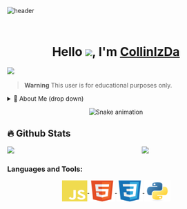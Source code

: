 ![header](https://capsule-render.vercel.app/api?type=waving&color=00ffff&height=250&section=header&text=CollinIzDa&fontSize=90&animation=fadeIn&fontAlignY=38&)
  
</p>

<br/>

<p>
  
<h1 align="center">
Hello <img src="https://media.giphy.com/media/hvRJCLFzcasrR4ia7z/giphy.gif" width="28">, I'm <a href="https://collinizda.de/">CollinIzDa</a>
</h1>

<a href="https://collinizda.de/"><img src="https://readme-typing-svg.herokuapp.com?width=500&font=IBM+Plex+Sans&color=1DC3F7&vCenter=true&lines=Hello,+im+CollinIzDa;Website+:+https://collinizda.de/" /></a>

> **Warning**
> This user is for educational purposes only.

<div>
<details>
  <summary>🧑 About Me (drop down)</summary>

- 🔭 I’m currently working on **https://collinizda.de**

- 🌱 I’m currently learning **everything** 🤓

</details>

<div align="center">

  ![Snake animation](https://github.com/danielbped/danielbped/blob/output/github-contribution-grid-snake.svg)
  
</div>
  
</p>

## 🔥 Github Stats

<img align="right" width="38%" src="https://cdn.dribbble.com/users/1162077/screenshots/3848914/programmer.gif"/>

  <a href="https://github.com/Giingu"><img width="50%" src="https://github-readme-stats.vercel.app/api?username=CollinIzDa&theme=radical&title_color=ff3068"></a>
<br>

<div align="center" valign="top">

  
  
  <h3 align="left">Languages and Tools:</h3>
  
  <a href="https://developer.mozilla.org/en-US/docs/Web/JavaScript">
  <img align="center" alt="Js" height="50" width="60" src="https://raw.githubusercontent.com/devicons/devicon/master/icons/javascript/javascript-plain.svg">
  </a>
  
  <a href="https://w3.org/html/">
  <img align="center" alt="HTML" height="50" width="60" src="https://raw.githubusercontent.com/devicons/devicon/master/icons/html5/html5-original.svg">
  </a>
  
  <a href="https://w3.org/css">
  <img align="center" alt="CSS" height="50" width="60" src="https://raw.githubusercontent.com/devicons/devicon/master/icons/css3/css3-original.svg">
  </a>
  
  <a href="https://python.org">
  <img align="center" alt="Python" height="50" width="60" src="https://raw.githubusercontent.com/devicons/devicon/master/icons/python/python-original.svg">
  </a>
</div>
